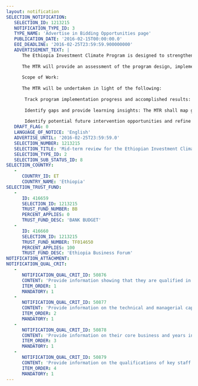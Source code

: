 ```yaml
---
layout: notification
SELECTION_NOTIFICATION: 
   SELECTION_ID: 1213215
   NOTIFICATION_TYPE_ID: 3
   TYPE_NAME: 'Advertise in Bidding Opportunities page'
   PUBLICATION_DATE: '2016-02-15T00:00:00.0'
   EOI_DEADLINE: '2016-02-25T23:59:59.900000000'
   ADVERTISEMENT_TEXT: |
      The Ethiopia Investment Climate Program is designed to strengthen Ethiopia's capacity to create an enabling environment for private sector development by building the capacity of relevant government institutions to create and implement effective institutional frameworks and systems that support private sector development.  The program seeks to engage a consulting firm to undertake a Mid-Term Review (MTR).
      
      The MTR will provide an assessment of the program design, implementation progress and results accomplished towards intended targets to date. Review findings are expected to provide clear and comprehensive direction to the program team, clients and donors in taking mid-course correction, if needed and reconfirm interventions that are on track according to set targets. The MTR shall generate evidence against outcomes already accomplished, document lessons and identify future intervention opportunities emanated from the program.
      
      Scope of Work: 
      
      The MTR will be undertaken in light of the following:
      
       Track program implementation progress and accomplished results: The MTR will track implementation progress in relation to stated program objectives, focusing both on the program as a composite and its constituent projects. Focus shall be placed on stated deliverables and timelines, in the context of country context and evolving program reach. The MTR will collect verifiable evidences to support claimed results by the program.   
      
       Identify gaps and provide learning insights: The MTR shall map gaps in program implementation as related to stated objectives, and recommend clear and constructive measures for overcoming these bottlenecks in delivery. Recommendations should address themselves as measures for mid-course correction and program strengthening.
       
       Identify potential future intervention opportunities and refine strategic outlook: In the interests of further deepening engagement on individual projects, and to aid the design of future program activities, the MTR will identify future advisory and lending priorities emanating from Ethiopia IC. The MTR will develop a strategic roadmap for the close of the Ethiopia IC program, recommend regarding program exit and transition strategies.
   DRAFT_FLAG: 0
   LANGUAGE_OF_NOTICE: 'English'
   ADVERTISE_UNTIL: '2016-02-25T23:59:59.0'
   SELECTION_NUMBER: 1213215
   SELECTION_TITLE: 'Mid-term review for the Ethiopian Investment Climate Program, Phase I'
   SELECTION_TYPE_ID: 2
   SELECTION_SUB_STATUS_ID: 8
SELECTION_COUNTRY: 
   - 
      COUNTRY_ID: ET
      COUNTRY_NAME: 'Ethiopia'
SELECTION_TRUST_FUND: 
   - 
      ID: 416659
      SELECTION_ID: 1213215
      TRUST_FUND_NUMBER: BB
      PERCENT_APPLIES: 0
      TRUST_FUND_DESC: 'BANK BUDGET'
   - 
      ID: 416660
      SELECTION_ID: 1213215
      TRUST_FUND_NUMBER: TF014650
      PERCENT_APPLIES: 100
      TRUST_FUND_DESC: 'Ethiopia Business Forum'
NOTIFICATION_ATTACHMENT: 
NOTIFICATION_QUAL_CRIT: 
   - 
      NOTIFICATION_QUAL_CRIT_ID: 50876
      CONTENT: 'Provide information showing that they are qualified in the field of the assignment. The consultants must have extensive experience with private sector development issues in Africa, investment climate reforms and public private dialogue (PPD) interventions.'
      ITEM_ORDER: 1
      MANDATORY: 1
   - 
      NOTIFICATION_QUAL_CRIT_ID: 50877
      CONTENT: 'Provide information on the technical and managerial capabilities of the firm.'
      ITEM_ORDER: 2
      MANDATORY: 1
   - 
      NOTIFICATION_QUAL_CRIT_ID: 50878
      CONTENT: 'Provide information on their core business and years in business. Particularly highlight Africa experiences.'
      ITEM_ORDER: 3
      MANDATORY: 1
   - 
      NOTIFICATION_QUAL_CRIT_ID: 50879
      CONTENT: 'Provide information on the qualifications of key staff.'
      ITEM_ORDER: 4
      MANDATORY: 1
---
```

